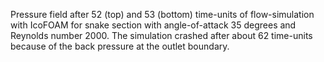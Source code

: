 Pressure field after 52 (top) and 53 (bottom) time-units of flow-simulation with IcoFOAM for snake section with angle-of-attack 35 degrees and Reynolds number 2000. The simulation crashed after about 62 time-units because of the back pressure at the outlet boundary.
